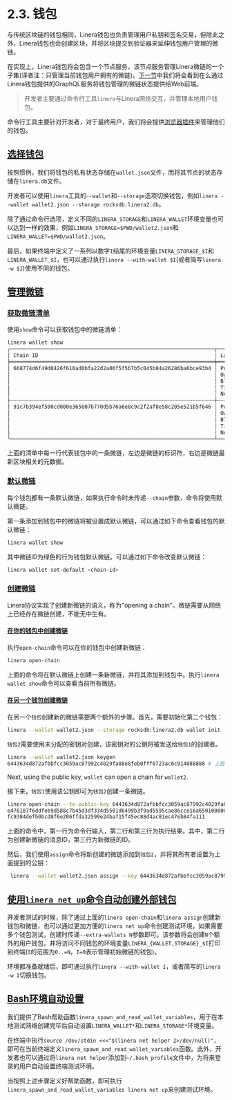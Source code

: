 # 2.3. 钱包

与传统区块链的钱包相同，Linera钱包也负责管理用户私钥和签名交易，但除此之外，Linera钱包也会创建区块，并将区块提交到验证器来延伸钱包用户管理的微链。

在实现上，Linera钱包将会包含一个节点服务，该节点服务管理Linera微链的一个子集(译者注：只管理当前钱包用户拥有的微链)。[下一节](https://linera-dev.respeer.ai/#/zh_CN/core_concepts/node_service)中我们将会看到在么通过Linera钱包提供的GraphQL服务将钱包管理的微链状态提供给Web前端。

> 开发者主要通过命令行工具`linera`与Linera网络交互，并管理本地用户钱包。

命令行工具主要针对开发者，对于最终用户，我们将会提供[浏览器插件](https://linera-dev.respeer.ai/#/zh_CN/core_concepts/overview?id=web3-sdk)来管理他们的钱包。

## [选择钱包](https://linera-dev.respeer.ai/#/zh_CN/core_concepts/wallets?id=selecting-a-wallet)

按照惯例，我们将钱包的私有状态存储在`wallet.json`文件，而将其节点的状态存储在`linera.db`文件。

开发者可以使用`linera`工具的`--wallet`和`--storage`选项切换钱包，例如`linera --wallet wallet2.json --storage rocksdb:linera2.db`。

除了通过命令行选项，定义不同的`LINERA_STORAGE`和`LINERA_WALLET`环境变量也可以达到一样的效果，例如`LINERA_STORAGE=$PWD/wallet2.json`和`LINERA_WALLET=$PWD/wallet2.json`。

最后，如果终端中定义了一系列以数字`I`结尾的环境变量`LINERA_STORAGE_$I`和`LINERA_WALLET_$I`，也可以通过执行`linera --with-wallet $I`(或者简写`linera -w $I`)使用不同的钱包。

## [管理微链](https://linera-dev.respeer.ai/#/zh_CN/core_concepts/wallets?id=chain-management)

### [获取微链清单](https://linera-dev.respeer.ai/#/zh_CN/core_concepts/wallets?id=listing-chains)

使用`show`命令可以获取钱包中的微链清单：

```bash
linera wallet show
╭──────────────────────────────────────────────────────────────────┬──────────────────────────────────────────────────────────────────────────────────────╮
│ Chain ID                                                         ┆ Latest Block                                                                         │
╞══════════════════════════════════════════════════════════════════╪══════════════════════════════════════════════════════════════════════════════════════╡
│ 668774d6f49d0426f610ad0bfa22d2a06f5f5b7b5c045b84a26286ba6bce93b4 ┆ Public Key:         3812c2bf764e905a3b130a754e7709fe2fc725c0ee346cb15d6d261e4f30b8f1 │
│                                                                  ┆ Owner:              c9a538585667076981abfe99902bac9f4be93714854281b652d07bb6d444cb76 │
│                                                                  ┆ Block Hash:         -                                                                │
│                                                                  ┆ Timestamp:          2023-04-10 13:52:20.820840                                       │
│                                                                  ┆ Next Block Height:  0                                                                │
├╌╌╌╌╌╌╌╌╌╌╌╌╌╌╌╌╌╌╌╌╌╌╌╌╌╌╌╌╌╌╌╌╌╌╌╌╌╌╌╌╌╌╌╌╌╌╌╌╌╌╌╌╌╌╌╌╌╌╌╌╌╌╌╌╌╌┼╌╌╌╌╌╌╌╌╌╌╌╌╌╌╌╌╌╌╌╌╌╌╌╌╌╌╌╌╌╌╌╌╌╌╌╌╌╌╌╌╌╌╌╌╌╌╌╌╌╌╌╌╌╌╌╌╌╌╌╌╌╌╌╌╌╌╌╌╌╌╌╌╌╌╌╌╌╌╌╌╌╌╌╌╌╌┤
│ 91c7b394ef500cd000e365807b770d5b76a6e8c9c2f2af8e58c205e521b5f646 ┆ Public Key:         29c19718a26cb0d5c1d28102a2836442f53e3184f33b619ff653447280ccba1a │
│                                                                  ┆ Owner:              efe0f66451f2f15c33a409dfecdf76941cf1e215c5482d632c84a2573a1474e8 │
│                                                                  ┆ Block Hash:         51605cad3f6a210183ac99f7f6ef507d0870d0c3a3858058034cfc0e3e541c13 │
│                                                                  ┆ Timestamp:          2023-04-10 13:52:21.885221                                       │
│                                                                  ┆ Next Block Height:  1                                                                │
╰──────────────────────────────────────────────────────────────────┴──────────────────────────────────────────────────────────────────────────────────────╯
```

上面的清单中每一行代表钱包中的一条微链，左边是微链的标识符，右边是微链最新区块相关的元数据。

### [默认微链](https://linera-dev.respeer.ai/#/zh_CN/core_concepts/wallets?id=default-chain)

每个钱包都有一条默认微链，如果执行命令时未传递`--chain`参数，命令将使用默认微链。

第一条添加到钱包中的微链将被设置成默认微链，可以通过如下命令查看钱包的默认微链：

```bash
linera wallet show
```

其中微链ID为绿色的行为钱包默认微链。可以通过如下命令改变默认微链：

```bash
linera wallet set-default <chain-id>
```

### [创建微链](https://linera-dev.respeer.ai/#/zh_CN/core_concepts/wallets?id=opening-a-chain)

Linera协议实现了创建新微链的语义，称为"opening a chain"。微链需要从网络上已经存在微链创建，不能无中生有。

#### [在你的钱包中创建微链](https://linera-dev.respeer.ai/#/zh_CN/core_concepts/wallets?id=open-a-chain-for-your-own-wallet)

执行`open-chain`命令可以在你的钱包中创建新微链：

```bash
linera open-chain
```

上面的命令将在默认微链上创建一条新微链，并将其添加到钱包中。执行`linera wallet show`命令可以查看当前所有微链。

#### [在另一个钱包创建微链](https://linera-dev.respeer.ai/#/zh_CN/core_concepts/wallets?id=open-a-chain-for-another-wallet)

在另一个`钱包`创建新的微链需要两个额外的步骤。首先，需要初始化第二个钱包：

```bash
linera --wallet wallet2.json --storage rocksdb:linera2.db wallet init --genesis target/debug/genesis.json
```

`钱包2`需要使用未分配的密钥对创建，该密钥对的公钥将被发送给`钱包1`的创建者。

```bash
linera --wallet wallet2.json keygen
6443634d872afbbfcc3059ac87992c4029fa88e8feb0fff0723ac6c914088888 # 上面提到未分配密钥对的公钥
```

Next, using the public key, `wallet` can open a chain for `wallet2`.

接下来，`钱包1`使用该公钥即可为`钱包2`创建一条微链。

```bash
linera open-chain --to-public-key 6443634d872afbbfcc3059ac87992c4029fa88e8feb0fff0723ac6c914088888
e476187f6ddfeb9d588c7b45d3df334d5501d6499b3f9ad5595cae86cce16a65010000000000000000000000
fc9384defb0bcd8f6e206ffda32599e24ba715f45ec88d4ac81ec47eb84fa111
```

上面的命令中，第一行为命令行输入，第二行和第三行为执行结果。其中，第二行为创建新微链的消息ID，第三行为新微链的ID。

然后，我们使用`assign`命令将新创建的微链添加到`钱包2`，并将其所有者设置为上面提到的公钥：

```bash
 linera --wallet wallet2.json assign --key 6443634d872afbbfcc3059ac87992c4029fa88e8feb0fff0723ac6c914088888 --message-id e476187f6ddfeb9d588c7b45d3df334d5501d6499b3f9ad5595cae86cce16a65010000000000000000000000
```

## [使用`linera net up`命令自动创建外部钱包](https://linera-dev.respeer.ai/#/zh_CN/core_concepts/wallets?id=setting-up-extra-wallets-automatically-with-linera-net-up)

开发者测试的时候，除了通过上面的`linera open-chain`和`linera assign`创建新钱包和微链，也可以通过更加方便的`linera net up`命令创建测试环境，如果需要多个钱包测试，创建时传递`--extra-wallets N`参数即可。该参数将会创建`N`个额外的用户钱包，并将访问不同钱包的环境变量`LINERA_{WALLET,STORAGE}_$I`打印到终端(`I`的范围为`0..=N`，`I=0`表示管理初始微链的钱包)。

环境都准备就绪后，即可通过执行`linera --with-wallet I`，或者简写的`linera -w I`切换钱包。

## [Bash环境自动设置](https://linera-dev.respeer.ai/#/zh_CN/core_concepts/wallets?id=automation-in-bash)

我们提供了Bash帮助函数`linera_spawn_and_read_wallet_variables`，用于在本地测试网络创建完毕后自动设置`LINERA_WALLET*`和`LINERA_STORAGE*`环境变量。

在终端中执行`source /dev/stdin <<<"$(linera net helper 2>/dev/null)"`，即可在当前终端定义`linera_spawn_and_read_wallet_variables`函数。此外，开发者也可以通过将`linera net helper`添加到`~/.bash_profile`文件中，为将来登录的用户自动设置终端测试环境。

当按照上述步骤定义好帮助函数，即可执行`linera_spawn_and_read_wallet_variables linera net up`来创建测试环境。

